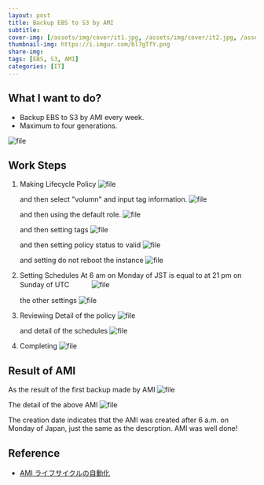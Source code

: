 ```yaml
---
layout: post
title: Backup EBS to S3 by AMI
subtitle: 
cover-img: [/assets/img/cover/it1.jpg, /assets/img/cover/it2.jpg, /assets/img/cover/it3.jpg]
thumbnail-img: https://i.imgur.com/bl7gTfY.png
share-img:
tags: [EBS, S3, AMI]
categories: [IT]
---
```


## What I want to do?
* Backup EBS to S3 by AMI every week.
* Maximum to four generations.

![file](https://i.imgur.com/bl7gTfY.png)

## Work Steps
1. Making Lifecycle Policy
   ![file](https://i.imgur.com/hmMtxsM.png)
   
   and then select "volumn" and input tag information.
   ![file](https://i.imgur.com/2tt9I60.png)
   
   and then using the default role.
   ![file](https://i.imgur.com/KqqCKHB.png)
   
   and then setting tags
   ![file](https://i.imgur.com/xI4jbcP.png)
   
   and then setting policy status to valid
   ![file](https://i.imgur.com/gYrDNnK.png)
   
   and setting do not reboot the instance
   ![file](https://i.imgur.com/krqPNqY.png)
   
1. Setting Schedules
   At 6 am on Monday of JST is equal to at 21 pm on Sunday of UTC
　　　![file](https://i.imgur.com/o8BQTut.png)
   
   the other settings
   ![file](https://i.imgur.com/UiXZC39.png)
   
1. Reviewing
   Detail of the policy
   ![file](https://i.imgur.com/mC7N8mt.png)
   
   and detail of the schedules
   ![file](https://i.imgur.com/Xu7Wq4A.png)

1. Completing
   ![file](https://i.imgur.com/eW5A5Em.png)

## Result of AMI
As the result of the first backup made by AMI
![file](https://i.imgur.com/pZKpQHA.png)

The detail of the above AMI
![file](https://i.imgur.com/QjUFSIQ.png)

The creation date indicates that the AMI was created after 6 a.m. on Monday of Japan, just the same as the descrption. AMI was well done!
   
## Reference
+ [AMI ライフサイクルの自動化](https://docs.aws.amazon.com/ja_jp/AWSEC2/latest/UserGuide/ami-policy.html)

